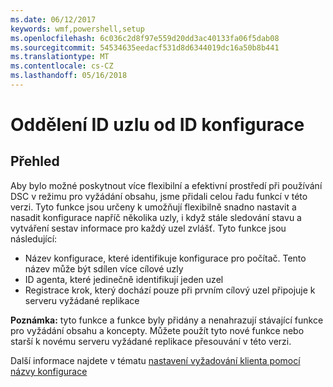 ```yaml
---
ms.date: 06/12/2017
keywords: wmf,powershell,setup
ms.openlocfilehash: 6c036c2d8f97e559d20dd3ac40133fa06f5dab08
ms.sourcegitcommit: 54534635eedacf531d8d6344019dc16a50b8b441
ms.translationtype: MT
ms.contentlocale: cs-CZ
ms.lasthandoff: 05/16/2018
---
```

# <a name="separation-of-node-and-configuration-ids"></a>Oddělení ID uzlu od ID konfigurace

## <a name="overview"></a>Přehled

Aby bylo možné poskytnout více flexibilní a efektivní prostředí při používání DSC v režimu pro vyžádání obsahu, jsme přidali celou řadu funkcí v této verzi. Tyto funkce jsou určeny k umožňují flexibilně snadno nastavit a nasadit konfigurace napříč několika uzly, i když stále sledování stavu a vytváření sestav informace pro každý uzel zvlášť.
Tyto funkce jsou následující:

* Název konfigurace, které identifikuje konfigurace pro počítač. Tento název může být sdílen více cílové uzly
* ID agenta, které jedinečně identifikují jeden uzel
* Registrace krok, který dochází pouze při prvním cílový uzel připojuje k serveru vyžádané replikace

**Poznámka:** tyto funkce a funkce byly přidány a nenahrazují stávající funkce pro vyžádání obsahu a koncepty. Můžete použít tyto nové funkce nebo starší k novému serveru vyžádané replikace přesouvání v této verzi.

Další informace najdete v tématu [nastavení vyžadování klienta pomocí názvy konfigurace](https://msdn.microsoft.com/powershell/dsc/pullclientconfignames)
